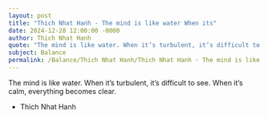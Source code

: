 ```yaml
---
layout: post
title: "Thich Nhat Hanh - The mind is like water When its"
date: 2024-12-28 12:00:00 -0000
author: Thich Nhat Hanh
quote: "The mind is like water. When it’s turbulent, it’s difficult to see. When it’s calm, everything becomes clear."
subject: Balance
permalink: /Balance/Thich Nhat Hanh/Thich Nhat Hanh - The mind is like water When its
---
```


The mind is like water. When it’s turbulent, it’s difficult to see. When it’s calm, everything becomes clear.

- Thich Nhat Hanh
